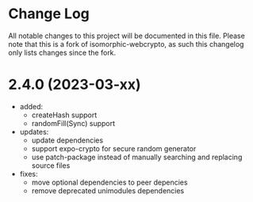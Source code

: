 # Change Log

All notable changes to this project will be documented in this file. 
Please note that this is a fork of isomorphic-webcrypto, as such this changelog only lists changes since the fork.

# 2.4.0 (2023-03-xx)

- added:
    - createHash support
    - randomFill(Sync) support
- updates:
  - update dependencies
  - support expo-crypto for secure random generator
  - use patch-package instead of manually searching and replacing source files
- fixes:
  - move optional dependencies to peer depencies
  - remove deprecated unimodules dependencies
